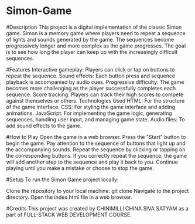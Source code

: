 # Simon-Game

#Description
This project is a digital implementation of the classic Simon game. Simon is a memory game where players need to repeat a sequence of lights and sounds generated by the game. The sequences become progressively longer and more complex as the game progresses. The goal is to see how long the player can keep up with the increasingly difficult sequences.

#Features
Interactive gameplay: Players can click or tap on buttons to repeat the sequence.
Sound effects: Each button press and sequence playback is accompanied by audio cues.
Progressive difficulty: The game becomes more challenging as the player successfully completes each sequence.
Score tracking: Players can track their high scores to compete against themselves or others.
Technologies Used
HTML: For the structure of the game interface.
CSS: For styling the game interface and adding animations.
JavaScript: For implementing the game logic, generating sequences, handling user input, and managing game state.
Audio files: To add sound effects to the game.

#How to Play
Open the game in a web browser.
Press the "Start" button to begin the game.
Pay attention to the sequence of buttons that light up and the accompanying sounds.
Repeat the sequence by clicking or tapping on the corresponding buttons.
If you correctly repeat the sequence, the game will add another step to the sequence and play it back to you.
Continue playing until you make a mistake or choose to stop the game.

#Setup
To run the Simon Game project locally:

Clone the repository to your local machine: git clone <repository-url>
Navigate to the project directory.
Open the index.html file in a web browser.

#Credits
This project was created by CHINIMILLI CHINA SIVA SATYAM as a part of FULL-STACK WEB DEVELOPMENT COURSE.
